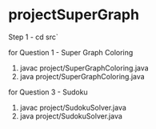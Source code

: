 # projectSuperGraph
Step 1 - 
cd src`

for Question 1 - Super Graph Coloring

1) javac project/SuperGraphColoring.java
2) java project/SuperGraphColoring.java

for Question 3 - Sudoku 

1) javac project/SudokuSolver.java
2) java project/SudokuSolver.java
